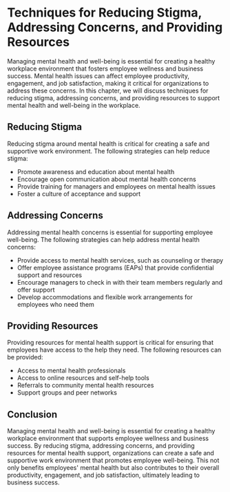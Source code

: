 Techniques for Reducing Stigma, Addressing Concerns, and Providing Resources
==============================================================================================================================

Managing mental health and well-being is essential for creating a healthy workplace environment that fosters employee wellness and business success. Mental health issues can affect employee productivity, engagement, and job satisfaction, making it critical for organizations to address these concerns. In this chapter, we will discuss techniques for reducing stigma, addressing concerns, and providing resources to support mental health and well-being in the workplace.

Reducing Stigma
---------------

Reducing stigma around mental health is critical for creating a safe and supportive work environment. The following strategies can help reduce stigma:

* Promote awareness and education about mental health
* Encourage open communication about mental health concerns
* Provide training for managers and employees on mental health issues
* Foster a culture of acceptance and support

Addressing Concerns
-------------------

Addressing mental health concerns is essential for supporting employee well-being. The following strategies can help address mental health concerns:

* Provide access to mental health services, such as counseling or therapy
* Offer employee assistance programs (EAPs) that provide confidential support and resources
* Encourage managers to check in with their team members regularly and offer support
* Develop accommodations and flexible work arrangements for employees who need them

Providing Resources
-------------------

Providing resources for mental health support is critical for ensuring that employees have access to the help they need. The following resources can be provided:

* Access to mental health professionals
* Access to online resources and self-help tools
* Referrals to community mental health resources
* Support groups and peer networks

Conclusion
----------

Managing mental health and well-being is essential for creating a healthy workplace environment that supports employee wellness and business success. By reducing stigma, addressing concerns, and providing resources for mental health support, organizations can create a safe and supportive work environment that promotes employee well-being. This not only benefits employees' mental health but also contributes to their overall productivity, engagement, and job satisfaction, ultimately leading to business success.
